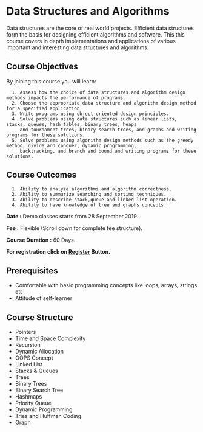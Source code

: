 # Data Structures and Algorithms

Data structures are the core of real world projects. Efficient data structures form the basis for designing efficient algorithms and software. This this course covers in depth implementations and applications of various important and interesting data structures and algorithms.



## Course Objectives

By joining this course you will learn: 

```
  1. Assess how the choice of data structures and algorithm design methods impacts the performance of programs.
  2. Choose the appropriate data structure and algorithm design method for a specified application.
  3. Write programs using object-oriented design principles.
  4. Solve problems using data structures such as linear lists, stacks, queues, hash tables, binary trees, heaps
     and tournament trees, binary search trees, and graphs and writing programs for these solutions.
  5. Solve problems using algorithm design methods such as the greedy method, divide and conquer, dynamic programming,
     backtracking, and branch and bound and writing programs for these solutions.  
```
## Course Outcomes

```
  1. Ability to analyze algorithms and algorithm correctness.
  2. Ability to summarize searching and sorting techniques.
  3. Ability to describe stack,queue and linked list operation.
  4. Ability to have knowledge of tree and graphs concepts.
```
**Date :** Demo classes starts from 28 September,2019.

**Fee :** Flexible (Scroll down for complete fee structure).

**Course Duration :** 60 Days.

**For registration click on <a href="https://docs.google.com/forms/d/e/1FAIpQLScfvWJPPMnzERkS_UNmWbK4lTBGK0gyjQ9yHsrHVOFf80KasA/viewform" class="w3-bar-item w3-button">Register</a> Button.**

## Prerequisites

- Comfortable with basic programming concepts like loops, arrays, strings etc. 
- Attitude of self-learner

## Course Structure

- Pointers
- Time and Space Complexity
- Recursion
- Dynamic Allocation
- OOPS Concept
- Linked List
- Stacks & Queues
- Trees
- Binary Trees
- Binary Search Tree
- Hashmaps
- Priority Queue
- Dynamic Programming
- Tries and Huffman Coding
- Graph
